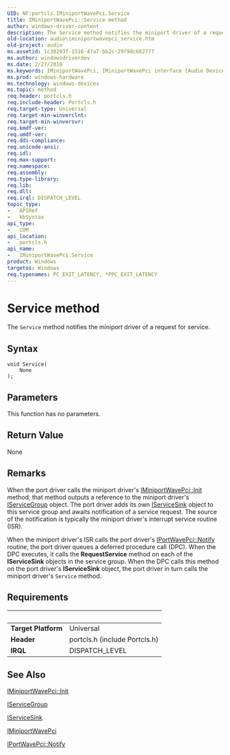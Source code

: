 ```yaml
---
UID: NF:portcls.IMiniportWavePci.Service
title: IMiniportWavePci::Service method
author: windows-driver-content
description: The Service method notifies the miniport driver of a request for service.
old-location: audio\iminiportwavepci_service.htm
old-project: audio
ms.assetid: 1c30293f-1516-47a7-bb2c-29f9dc682777
ms.author: windowsdriverdev
ms.date: 2/27/2018
ms.keywords: IMiniportWavePci, IMiniportWavePci interface [Audio Devices], Service method, IMiniportWavePci::Service, Service method [Audio Devices], Service method [Audio Devices], IMiniportWavePci interface, Service,IMiniportWavePci.Service, audio.iminiportwavepci_service, audmp-routines_837c6515-20a3-4b55-b930-24fc1b461ea6.xml, portcls/IMiniportWavePci::Service
ms.prod: windows-hardware
ms.technology: windows-devices
ms.topic: method
req.header: portcls.h
req.include-header: Portcls.h
req.target-type: Universal
req.target-min-winverclnt: 
req.target-min-winversvr: 
req.kmdf-ver: 
req.umdf-ver: 
req.ddi-compliance: 
req.unicode-ansi: 
req.idl: 
req.max-support: 
req.namespace: 
req.assembly: 
req.type-library: 
req.lib: 
req.dll: 
req.irql: DISPATCH_LEVEL
topic_type:
-	APIRef
-	kbSyntax
api_type:
-	COM
api_location:
-	portcls.h
api_name:
-	IMiniportWavePci.Service
product: Windows
targetos: Windows
req.typenames: PC_EXIT_LATENCY, *PPC_EXIT_LATENCY
---
```



# Service method
The <code>Service</code> method notifies the miniport driver of a request for service.

## Syntax

````
void Service(
    None
);
````

## Parameters

This function has no parameters.

## Return Value

None

## Remarks

When the port driver calls the miniport driver's <a href="https://msdn.microsoft.com/library/windows/hardware/ff536734">IMiniportWavePci::Init</a> method, that method outputs a reference to the miniport driver's <a href="..\portcls\nn-portcls-iservicegroup.md">IServiceGroup</a> object. The port driver adds its own <a href="..\portcls\nn-portcls-iservicesink.md">IServiceSink</a> object to this service group and awaits notification of a service request. The source of the notification is typically the miniport driver's interrupt service routine (ISR).

When the miniport driver's ISR calls the port driver's <a href="https://msdn.microsoft.com/library/windows/hardware/ff536918">IPortWavePci::Notify</a> routine, the port driver queues a deferred procedure call (DPC). When the DPC executes, it calls the <b>RequestService</b> method on each of the <b>IServiceSink</b> objects in the service group. When the DPC calls this method on the port driver's <b>IServiceSink</b> object, the port driver in turn calls the miniport driver's <code>Service</code> method.

## Requirements
| &nbsp; | &nbsp; |
| ---- |:---- |
| **Target Platform** | Universal |
| **Header** | portcls.h (include Portcls.h) |
| **IRQL** | DISPATCH_LEVEL |

## See Also

<a href="https://msdn.microsoft.com/library/windows/hardware/ff536734">IMiniportWavePci::Init</a>



<a href="..\portcls\nn-portcls-iservicegroup.md">IServiceGroup</a>



<a href="..\portcls\nn-portcls-iservicesink.md">IServiceSink</a>



<a href="..\portcls\nn-portcls-iminiportwavepci.md">IMiniportWavePci</a>



<a href="https://msdn.microsoft.com/library/windows/hardware/ff536918">IPortWavePci::Notify</a>